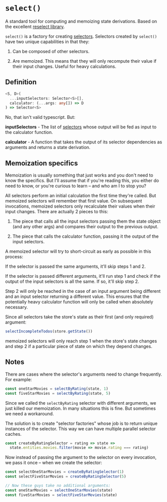 # `select()`

A standard tool for computing and memoizing state derivations. Based on the excellent [reselect library](https://github.com/reactjs/reselect).

`select()` is a factory for creating [selectors](/docs/types/Selector.md). Selectors created by `select()` have two unique capabilities in that they:

1. Can be composed of other selectors.

2. Are memoized. This means that they will only recompute their value if their input changes. Useful for heavy calculations.

## Definition

```typescript
<S, D>(
  ...inputSelectors: Selector<S>[],
  calculator: (...args: any[]) => D
) => Selector<S>
```

No, that isn't valid typescript. But:

**inputSelectors** - The list of [selectors](/docs/types/Selector.md) whose output will be fed as input to the calculator function.

**calculator** - A function that takes the output of its selector dependencies as arguments and returns a state derivation.

## Memoization specifics

Memoization is usually something that just works and you don't need to know the specifics. But I'll assume that if you're reading this, you either do need to know, or you're curious to learn &ndash; and who am I to stop you?

All selectors perform an initial calculation the first time they're called. But memoized selectors will remember that first value. On subsequent invocations, memoized selectors only recalculate their values when their input changes. There are actually 2 pieces to this:

1. The piece that calls all the input selectors passing them the state object (and any other args) and compares their output to the previous output.

2. The piece that calls the calculator function, passing it the output of the input selectors.

A memoized selector will try to short-circuit as early as possible in this process:

If the selector is passed the same arguments, it'll skip steps 1 and 2.

If the selector is passed different arguments, it'll run step 1 and check if the output of the input selectors is all the same. If so, it'll skip step 2.

Step 2 will only be reached in the case of an input argument being different and an input selector returning a different value. This ensures that the potentially heavy calculator function will only be called when absolutely necessary.

Since all selectors take the store's state as their first (and only required) argument:

```javascript
selectIncompleteTodos(store.getState())
```

memoized selectors will only reach step 1 when the store's state changes and step 2 if a particular piece of state on which they depend changes.

## Notes

There are cases where the selector's arguments need to change frequently. For example:

```javascript
const oneStarMovies = selectByRating(state, 1)
const fiveStarMovies = selectByRating(state, 5)
```

Since we called the `selectByRating` selector with different arguments, we just killed our memoization. In many situations this is fine. But sometimes we need a workaround.

The solution is to create "selector factories" whose job is to return unique instances of the selector. This way we can have multiple parallel selector caches.

```javascript
const createByRatingSelector = rating => state =>
  state.entities.movies.filter(movie => movie.rating === rating)
```

Now instead of passing the argument to the selector on every invocation, we pass it once &ndash; when we create the selector:

```javascript
const selectOneStarMovies = createByRatingSelector(1)
const selectFiveStarMovies = createByRatingSelector(5)

// Now these guys take no additional arguments:
const oneStarMovies = selectOneStarMovies(state)
const fiveStarMovies = selectFiveStarMovies(state)
```
